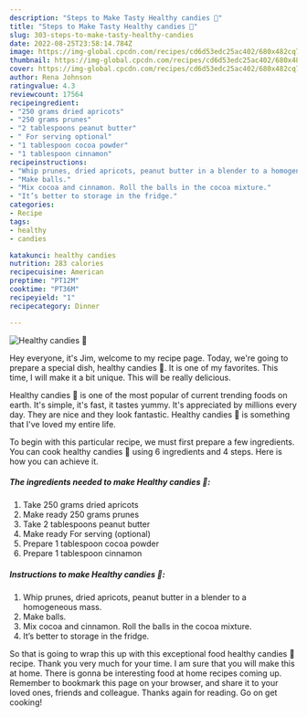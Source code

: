 ```yaml
---
description: "Steps to Make Tasty Healthy candies 🍬"
title: "Steps to Make Tasty Healthy candies 🍬"
slug: 303-steps-to-make-tasty-healthy-candies
date: 2022-08-25T23:58:14.784Z
image: https://img-global.cpcdn.com/recipes/cd6d53edc25ac402/680x482cq70/healthy-candies-recipe-main-photo.jpg
thumbnail: https://img-global.cpcdn.com/recipes/cd6d53edc25ac402/680x482cq70/healthy-candies-recipe-main-photo.jpg
cover: https://img-global.cpcdn.com/recipes/cd6d53edc25ac402/680x482cq70/healthy-candies-recipe-main-photo.jpg
author: Rena Johnson
ratingvalue: 4.3
reviewcount: 17564
recipeingredient:
- "250 grams dried apricots"
- "250 grams prunes"
- "2 tablespoons peanut butter"
- " For serving optional"
- "1 tablespoon cocoa powder"
- "1 tablespoon cinnamon"
recipeinstructions:
- "Whip prunes, dried apricots, peanut butter in a blender to a homogeneous mass."
- "Make balls."
- "Mix cocoa and cinnamon. Roll the balls in the cocoa mixture."
- "It’s better to storage in the fridge."
categories:
- Recipe
tags:
- healthy
- candies

katakunci: healthy candies 
nutrition: 283 calories
recipecuisine: American
preptime: "PT12M"
cooktime: "PT36M"
recipeyield: "1"
recipecategory: Dinner

---
```



![Healthy candies 🍬](https://img-global.cpcdn.com/recipes/cd6d53edc25ac402/680x482cq70/healthy-candies-recipe-main-photo.jpg)

Hey everyone, it's Jim, welcome to my recipe page. Today, we're going to prepare a special dish, healthy candies 🍬. It is one of my favorites. This time, I will make it a bit unique. This will be really delicious.

Healthy candies 🍬 is one of the most popular of current trending foods on earth. It's simple, it's fast, it tastes yummy. It's appreciated by millions every day. They are nice and they look fantastic. Healthy candies 🍬 is something that I've loved my entire life.




To begin with this particular recipe, we must first prepare a few ingredients. You can cook healthy candies 🍬 using 6 ingredients and 4 steps. Here is how you can achieve it.

<!--inarticleads1-->

##### The ingredients needed to make Healthy candies 🍬:

1. Take 250 grams dried apricots
1. Make ready 250 grams prunes
1. Take 2 tablespoons peanut butter
1. Make ready  For serving (optional)
1. Prepare 1 tablespoon cocoa powder
1. Prepare 1 tablespoon cinnamon




<!--inarticleads2-->

##### Instructions to make Healthy candies 🍬:

1. Whip prunes, dried apricots, peanut butter in a blender to a homogeneous mass.
1. Make balls.
1. Mix cocoa and cinnamon. Roll the balls in the cocoa mixture.
1. It’s better to storage in the fridge.




So that is going to wrap this up with this exceptional food healthy candies 🍬 recipe. Thank you very much for your time. I am sure that you will make this at home. There is gonna be interesting food at home recipes coming up. Remember to bookmark this page on your browser, and share it to your loved ones, friends and colleague. Thanks again for reading. Go on get cooking!
